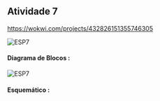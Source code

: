 ## Atividade 7 

https://wokwi.com/projects/432826151355746305

![ESP7](https://github.com/user-attachments/assets/1f705fb4-e923-4eac-aab6-f6fe3b98b94b)

#### Diagrama de Blocos :

![ESP7](https://github.com/user-attachments/assets/8a54758f-f232-49c4-9e88-da2f64d93de1)

#### Esquemático :
